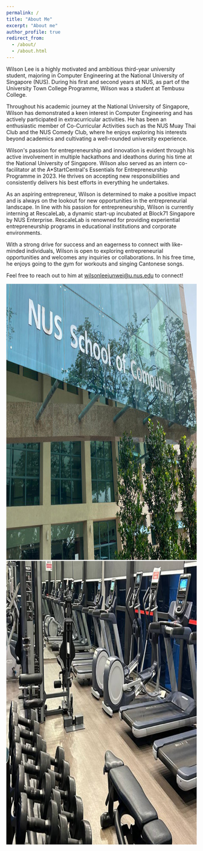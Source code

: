 ```yaml
---
permalink: /
title: "About Me"
excerpt: "About me"
author_profile: true
redirect_from: 
  - /about/
  - /about.html
---
```


Wilson Lee is a highly motivated and ambitious third-year university student, majoring in Computer Engineering at the National University of Singapore (NUS). During his first and second years at NUS, as part of the University Town College Programme, Wilson was a student at Tembusu College.

Throughout his academic journey at the National University of Singapore, Wilson has demonstrated a keen interest in Computer Engineering and has actively participated in extracurricular activities. He has been an enthusiastic member of Co-Curricular Activities such as the NUS Muay Thai Club and the NUS Comedy Club, where he enjoys exploring his interests beyond academics and cultivating a well-rounded university experience.

Wilson's passion for entrepreneurship and innovation is evident through his active involvement in multiple hackathons and ideathons during his time at the National University of Singapore. Wilson also served as an intern co-facilitator at the A*StartCentral's Essentials for Entrepreneurship Programme in 2023. He thrives on accepting new responsibilities and consistently delivers his best efforts in everything he undertakes.

As an aspiring entrepreneur, Wilson is determined to make a positive impact and is always on the lookout for new opportunities in the entrepreneurial landscape. In line with his passion for entrepreneurship, Wilson is currently interning at RescaleLab, a dynamic start-up incubated at Block71 Singapore by NUS Enterprise. RescaleLab is renowned for providing experiential entrepreneurship programs in educational institutions and corporate environments.

With a strong drive for success and an eagerness to connect with like-minded individuals, Wilson is open to exploring entrepreneurial opportunities and welcomes any inquiries or collaborations. In his free time, he enjoys going to the gym for workouts and singing Cantonese songs.

Feel free to reach out to him at [wilsonleejunwei@u.nus.edu](mailto:wilsonleejunwei@u.nus.edu?subject=Invitation%20to%20Connect&body=Dear%20Wilson%2C%0A%0AI%20hope%20this%20email%20finds%20you%20well.%20My%20name%20is%20%5BYour%20Name%5D%2C%20and%20I%20am%20reaching%20out%20to%20extend%20an%20invitation%20to%20connect%20with%20you.%0A%0ALooking%20forward%20to%20the%20opportunity%20of%20connecting%20with%20you.%0A%0ABest%20Regards%2C%0A%5BYour%20Name%5D) to connect!

<img src="/images/Com.jpg" height="730px" width="750px">

<img src="/images/Gym.jpg" height="750px" width="750px">
